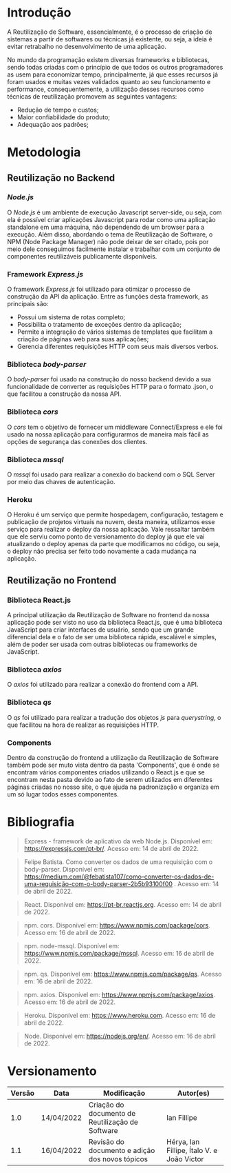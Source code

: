 # Introdução

A Reutilização de Software, essencialmente, é o processo de criação de sistemas a partir de softwares ou técnicas já existente, ou seja, a ideia é evitar retrabalho no desenvolvimento de uma aplicação.

No mundo da programação existem diversas frameworks e bibliotecas, sendo todas criadas com o princípio de que todos os outros programadores as usem para economizar tempo, principalmente, já que esses recursos já foram usados e muitas vezes validados quanto ao seu funcionamento e performance, consequentemente, a utilização desses recursos como técnicas de reutilização promovem as seguintes vantagens:

- Redução de tempo e custos;
- Maior confiabilidade do produto;
- Adequação aos padrões;

# Metodologia

## Reutilização no Backend

### _Node.js_

O _Node.js_ é um ambiente de execução Javascript server-side, ou seja, com ela é possível criar aplicações Javascript para rodar como uma aplicação standalone em uma máquina, não dependendo de um browser para a execução. Além disso, abordando o tema de Reutilização de Software, o NPM (Node Package Manager) não pode deixar de ser citado, pois por meio dele conseguimos facilmente instalar e trabalhar com um conjunto de componentes reutilizáveis ​​publicamente disponíveis.

### Framework _Express.js_

O framework _Express.js_ foi utilizado para otimizar o processo de construção da API da aplicação. Entre as funções desta framework, as principais são:

- Possui um sistema de rotas completo;
- Possibilita o tratamento de exceções dentro da aplicação;
- Permite a integração de vários sistemas de templates que facilitam a criação de páginas web para suas aplicações;
- Gerencia diferentes requisições HTTP com seus mais diversos verbos.

### Biblioteca _body-parser_

O _body-parser_ foi usado na construção do nosso backend devido a sua funcionalidade de converter as requisições HTTP para o formato .json, o que facilitou a construção da nossa API.

### Biblioteca _cors_

O _cors_ tem o objetivo de fornecer um middleware Connect/Express e ele foi usado na nossa aplicação para configurarmos de maneira mais fácil as opções de segurança das conexões dos clientes.

### Biblioteca _mssql_

O _mssql_ foi usado para realizar a conexão do backend com o SQL Server por meio das chaves de autenticação.

### Heroku

O Heroku é um serviço que permite hospedagem, configuração, testagem e publicação de projetos virtuais na nuvem, desta maneira, utilizamos esse serviço para realizar o deploy da nossa aplicação. Vale ressaltar também que ele serviu como ponto de versionamento do deploy já que ele vai atualizando o deploy apenas da parte que modificamos no código, ou seja, o deploy não precisa ser feito todo novamente a cada mudança na aplicação.

## Reutilização no Frontend

### Biblioteca React.js

A principal utilização da Reutilização de Software no frontend da nossa aplicação pode ser visto no uso da biblioteca React.js, que é uma biblioteca JavaScript para criar interfaces de usuário, sendo que um grande diferencial dela e o fato de ser uma biblioteca rápida, escalável e simples, além de poder ser usada com outras bibliotecas ou frameworks de JavaScript.

### Biblioteca _axios_

O _axios_ foi utilizado para realizar a conexão do frontend com a API.

### Biblioteca _qs_

O _qs_ foi utilizado para realizar a tradução dos objetos _js_ para _querystring_, o que facilitou na hora de realizar as requisições HTTP.

### Components

Dentro da construção do frontend a utilização da Reutilização de Software também pode ser muto vista dentro da pasta 'Components', que é onde se encontram vários componentes criados utilizando o React.js e que se encontram nesta pasta devido ao fato de serem utilizados em diferentes páginas criadas no nosso site, o que ajuda na padronização e organiza em um só lugar todos esses componentes.

# Bibliografia

> Express - framework de aplicativo da web Node.js. Disponível em: <https://expressjs.com/pt-br/>. Acesso em: 14 de abril de 2022.

> Felipe Batista. Como converter os dados de uma requisição com o body-parser. Disponível em: <https://medium.com/@febatista107/como-converter-os-dados-de-uma-requisição-com-o-body-parser-2b5b93100f00> . Acesso em: 14 de abril de 2022.

> React. Disponível em: <https://pt-br.reactjs.org>. Acesso em: 14 de abril de 2022.

> npm. cors. Disponível em: <https://www.npmjs.com/package/cors>. Acesso em: 16 de abril de 2022.

> npm. node-mssql. Disponível em: <https://www.npmjs.com/package/mssql>. Acesso em: 16 de abril de 2022.

> npm. qs. Disponível em: <https://www.npmjs.com/package/qs>. Acesso em: 16 de abril de 2022.

> npm. axios. Disponível em: <https://www.npmjs.com/package/axios>. Acesso em: 16 de abril de 2022.

> Heroku. Disponível em: <https://www.heroku.com>. Acesso em: 16 de abril de 2022.

> Node. Disponível em: <https://nodejs.org/en/>. Acesso em: 16 de abril de 2022.

# Versionamento

Versão | Data | Modificação | Autor(es) |
|--|--|--|--|
|1.0|14/04/2022|Criação do documento de Reutilização de Software|Ian Fillipe|
|1.1|16/04/2022|Revisão do documento e adição dos novos tópicos|Hérya, Ian Fillipe, Ítalo V. e João Victor|
